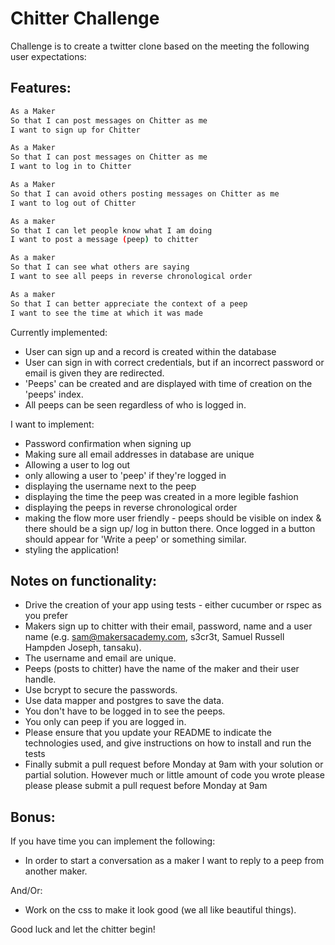 Chitter Challenge
=================

Challenge is to create a twitter clone based on the meeting the following user expectations:

Features:
-------

```sh
As a Maker
So that I can post messages on Chitter as me
I want to sign up for Chitter

As a Maker
So that I can post messages on Chitter as me
I want to log in to Chitter

As a Maker
So that I can avoid others posting messages on Chitter as me
I want to log out of Chitter

As a maker
So that I can let people know what I am doing
I want to post a message (peep) to chitter

As a maker
So that I can see what others are saying
I want to see all peeps in reverse chronological order

As a maker
So that I can better appreciate the context of a peep
I want to see the time at which it was made
```


Currently implemented:

* User can sign up and a record is created within the database
* User can sign in with correct credentials, but if an incorrect password or email is given they are redirected.
* 'Peeps' can be created and are displayed with time of creation on the 'peeps' index.
* All peeps can be seen regardless of who is logged in.

I want to implement:

* Password confirmation when signing up
* Making sure all email addresses in database are unique
* Allowing a user to log out
* only allowing a user to 'peep' if they're logged in
* displaying the username next to the peep
* displaying the time the peep was created in a more legible fashion
* displaying the peeps in reverse chronological order
* making the flow more user friendly - peeps should be visible on index & there should be a sign up/ log in button there. Once logged in a button should appear for 'Write a peep' or something similar.
* styling the application!



Notes on functionality:
------

* Drive the creation of your app using tests - either cucumber or rspec as you prefer
* Makers sign up to chitter with their email, password, name and a user name (e.g. sam@makersacademy.com, s3cr3t, Samuel Russell Hampden Joseph, tansaku).
* The username and email are unique.
* Peeps (posts to chitter) have the name of the maker and their user handle.
* Use bcrypt to secure the passwords.
* Use data mapper and postgres to save the data.
* You don't have to be logged in to see the peeps.
* You only can peep if you are logged in.
* Please ensure that you update your README to indicate the technologies used, and give instructions on how to install and run the tests
* Finally submit a pull request before Monday at 9am with your solution or partial solution.  However much or little amount of code you wrote please please please submit a pull request before Monday at 9am

Bonus:
-----

If you have time you can implement the following:

* In order to start a conversation as a maker I want to reply to a peep from another maker.

And/Or:

* Work on the css to make it look good (we all like beautiful things).

Good luck and let the chitter begin!
